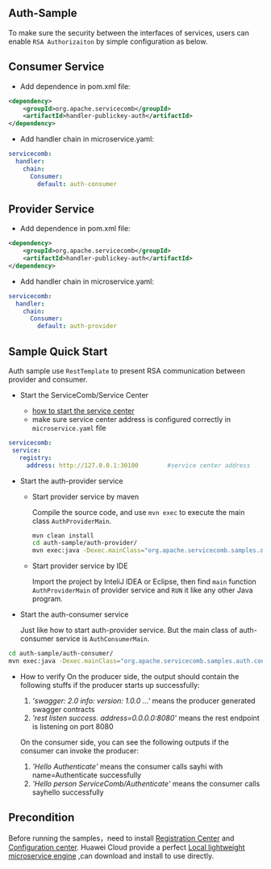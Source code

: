 ## Auth-Sample

To make sure the security between the interfaces of services, users can enable `RSA Authorizaiton` by simple configuration as below.

## Consumer Service

* Add dependence in pom.xml file:

```xml
<dependency>
    <groupId>org.apache.servicecomb</groupId>
    <artifactId>handler-publickey-auth</artifactId>
</dependency>
```

* Add handler chain in microservice.yaml:

```yaml
servicecomb:
  handler:
    chain:
      Consumer:
        default: auth-consumer
```

## Provider Service

* Add dependence in pom.xml file:

```xml
<dependency>
    <groupId>org.apache.servicecomb</groupId>
    <artifactId>handler-publickey-auth</artifactId>
</dependency>
```

* Add handler chain in microservice.yaml:

```yaml
servicecomb:
  handler:
    chain:
      Consumer:
        default: auth-provider
```

## Sample Quick Start

Auth sample use `RestTemplate` to present RSA communication between provider and consumer.

* Start the ServiceComb/Service Center

   - [how to start the service center](http://servicecomb.apache.org/docs/products/service-center/install/)
   - make sure service center address is configured correctly in `microservice.yaml` file

```yaml
servicecomb:
 service:
   registry:
     address: http://127.0.0.1:30100		#service center address
```

* Start the auth-provider service

   - Start provider service by maven

     Compile the source code, and use `mvn exec` to execute the main class `AuthProviderMain`.

     ```bash
     mvn clean install
     cd auth-sample/auth-provider/
     mvn exec:java -Dexec.mainClass="org.apache.servicecomb.samples.auth.provider.AuthProviderMain"
     ```

   - Start provider service by IDE

     Import the project by InteliJ IDEA or Eclipse, then find `main` function `AuthProviderMain` of provider service and `RUN` it like any other Java program.

* Start the auth-consumer service

   Just like how to start auth-provider service. But the main class of auth-consumer service is `AuthConsumerMain`. 

```bash
cd auth-sample/auth-consumer/
mvn exec:java -Dexec.mainClass="org.apache.servicecomb.samples.auth.consumer.AuthConsumerMain"
```

* How to verify
   On the producer side, the output should contain the following stuffs if the producer starts up successfully:
   1. *'swagger: 2.0 info: version: 1.0.0 ...'* means the producer generated swagger contracts
   2. *'rest listen success. address=0.0.0.0:8080'* means the rest endpoint is listening on port 8080
   
   On the consumer side, you can see the following outputs if the consumer can invoke the producer:
   1. *'Hello Authenticate'* means the consumer calls sayhi with name=Authenticate successfully
   2. *'Hello person ServiceComb/Authenticate'* means the consumer calls sayhello successfully

## Precondition

Before running the samples，need to install [Registration Center](https://github.com/apache/servicecomb-service-center) and [Configuration center](https://github.com/apache/servicecomb-kie). Huawei Cloud provide a perfect [Local lightweight microservice engine](https://support.huaweicloud.com/devg-cse/cse_devg_0036.html) ,can download and install to use directly.
